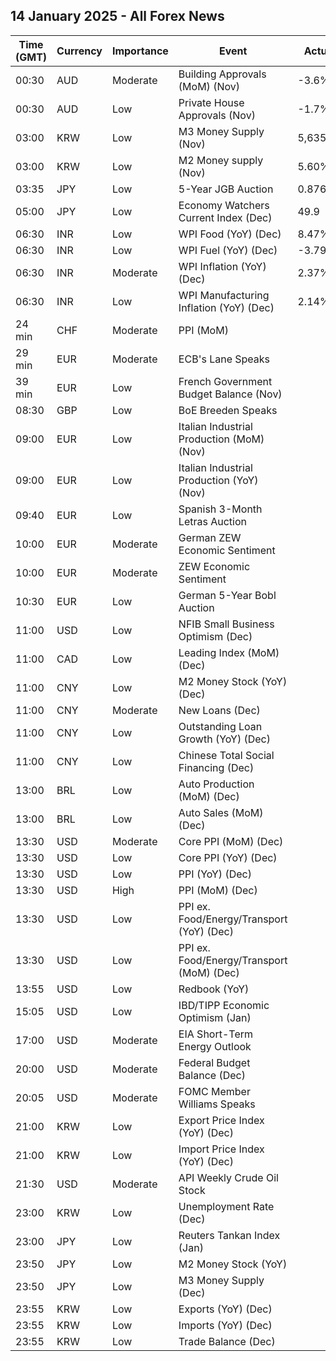 ## 14 January 2025 - All Forex News

| Time (GMT) | Currency | Importance | Event | Actual | Forecast | Previous |
|------|----------|------------|-------|--------|----------|----------|
| 00:30 | AUD | Moderate | Building Approvals (MoM) (Nov) | -3.6% | -3.6% | 5.2% |
| 00:30 | AUD | Low | Private House Approvals (Nov) | -1.7% | -1.7% | -4.0% |
| 03:00 | KRW | Low | M3 Money Supply (Nov) | 5,635.2B |  | 5,584.9B |
| 03:00 | KRW | Low | M2 Money supply (Nov) | 5.60% |  | 6.10% |
| 03:35 | JPY | Low | 5-Year JGB Auction | 0.876% |  | 0.734% |
| 05:00 | JPY | Low | Economy Watchers Current Index (Dec) | 49.9 | 49.4 | 49.4 |
| 06:30 | INR | Low | WPI Food (YoY) (Dec) | 8.47% |  | 8.63% |
| 06:30 | INR | Low | WPI Fuel (YoY) (Dec) | -3.79% |  | -5.83% |
| 06:30 | INR | Moderate | WPI Inflation (YoY) (Dec) | 2.37% | 2.30% | 1.89% |
| 06:30 | INR | Low | WPI Manufacturing Inflation (YoY) (Dec) | 2.14% |  | 2.00% |
| 24 min | CHF | Moderate | PPI (MoM) |  |  | -0.6% |
| 29 min | EUR | Moderate | ECB's Lane Speaks |  |  |  |
| 39 min | EUR | Low | French Government Budget Balance (Nov) |  |  | -157.4B |
| 08:30 | GBP | Low | BoE Breeden Speaks |  |  |  |
| 09:00 | EUR | Low | Italian Industrial Production (MoM) (Nov) |  | 0.0% | 0.0% |
| 09:00 | EUR | Low | Italian Industrial Production (YoY) (Nov) |  |  | -3.6% |
| 09:40 | EUR | Low | Spanish 3-Month Letras Auction |  |  | 2.567% |
| 10:00 | EUR | Moderate | German ZEW Economic Sentiment |  |  | 15.7 |
| 10:00 | EUR | Moderate | ZEW Economic Sentiment |  |  | 17.0 |
| 10:30 | EUR | Low | German 5-Year Bobl Auction |  |  | 2.040% |
| 11:00 | USD | Low | NFIB Small Business Optimism (Dec) |  | 101.3 | 101.7 |
| 11:00 | CAD | Low | Leading Index (MoM) (Dec) |  |  | 0.28% |
| 11:00 | CNY | Low | M2 Money Stock (YoY) (Dec) |  | 7.3% | 7.1% |
| 11:00 | CNY | Moderate | New Loans (Dec) |  | 890.0B | 580.0B |
| 11:00 | CNY | Low | Outstanding Loan Growth (YoY) (Dec) |  | 7.6% | 7.7% |
| 11:00 | CNY | Low | Chinese Total Social Financing (Dec) |  | 2,000.0B | 2,340.0B |
| 13:00 | BRL | Low | Auto Production (MoM) (Dec) |  |  | -5.2% |
| 13:00 | BRL | Low | Auto Sales (MoM) (Dec) |  |  | -4.5% |
| 13:30 | USD | Moderate | Core PPI (MoM) (Dec) |  | 0.2% | 0.2% |
| 13:30 | USD | Low | Core PPI (YoY) (Dec) |  | 3.7% | 3.4% |
| 13:30 | USD | Low | PPI (YoY) (Dec) |  | 3.4% | 3.0% |
| 13:30 | USD | High | PPI (MoM) (Dec) |  | 0.4% | 0.4% |
| 13:30 | USD | Low | PPI ex. Food/Energy/Transport (YoY) (Dec) |  |  | 3.5% |
| 13:30 | USD | Low | PPI ex. Food/Energy/Transport (MoM) (Dec) |  |  | 0.1% |
| 13:55 | USD | Low | Redbook (YoY) |  |  | 6.8% |
| 15:05 | USD | Low | IBD/TIPP Economic Optimism (Jan) |  | 55.1 | 54.0 |
| 17:00 | USD | Moderate | EIA Short-Term Energy Outlook |  |  |  |
| 20:00 | USD | Moderate | Federal Budget Balance (Dec) |  | -67.6B | -367.0B |
| 20:05 | USD | Moderate | FOMC Member Williams Speaks |  |  |  |
| 21:00 | KRW | Low | Export Price Index (YoY) (Dec) |  |  | 7.0% |
| 21:00 | KRW | Low | Import Price Index (YoY) (Dec) |  |  | 3.0% |
| 21:30 | USD | Moderate | API Weekly Crude Oil Stock |  |  | -4.022M |
| 23:00 | KRW | Low | Unemployment Rate (Dec) |  |  | 2.7% |
| 23:00 | JPY | Low | Reuters Tankan Index (Jan) |  |  | -1 |
| 23:50 | JPY | Low | M2 Money Stock (YoY) |  | 1.2% | 1.2% |
| 23:50 | JPY | Low | M3 Money Supply (Dec) |  |  | 2,186.7B |
| 23:55 | KRW | Low | Exports (YoY) (Dec) |  | 6.6% | 1.4% |
| 23:55 | KRW | Low | Imports (YoY) (Dec) |  | 3.3% | -2.4% |
| 23:55 | KRW | Low | Trade Balance (Dec) |  | 6.49B | 5.59B |
